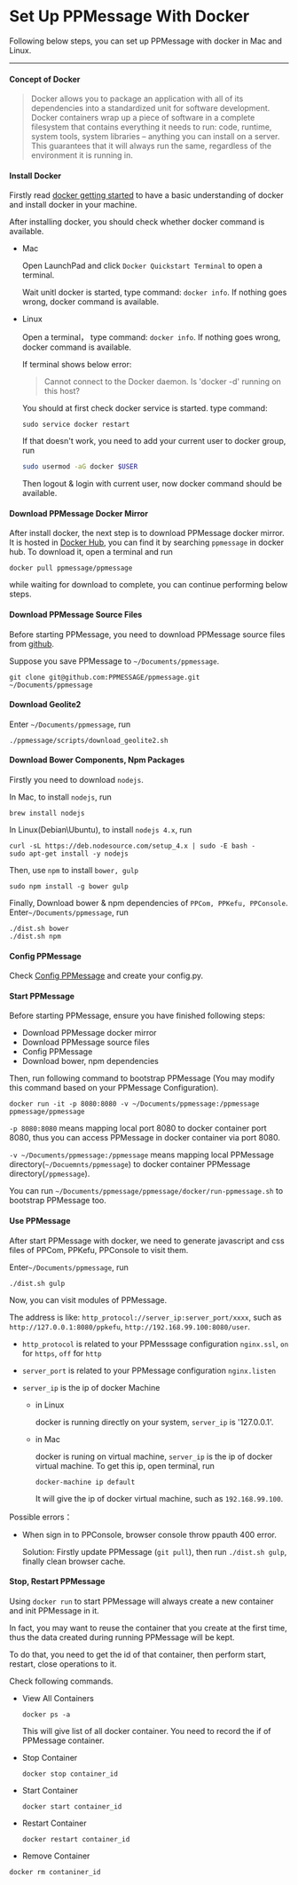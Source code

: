 # Set Up PPMessage With Docker 

Following below steps, you can set up PPMessage with docker in Mac and Linux.

---

#### Concept of Docker 
> Docker allows you to package an application with all of its dependencies into a standardized unit for software development. Docker containers wrap up a piece of software in a complete filesystem that contains everything it needs to run: code, runtime, system tools, system libraries – anything you can install on a server. This guarantees that it will always run the same, regardless of the environment it is running in.


#### Install Docker
Firstly read [docker getting started](https://docs.docker.com/mac/) to have a basic understanding of docker and install docker in your machine.

After installing docker, you should check whether docker command is available.

* Mac
 
  Open LaunchPad and click `Docker Quickstart Terminal` to open a terminal.
  
  Wait unitl docker is started, type command: `docker info`. If nothing goes wrong, docker command is available.
  
* Linux
  
  Open a terminal， type command: `docker info`.  If nothing goes wrong, docker command is available.
  
  If terminal shows below error:

  > Cannot connect to the Docker daemon. Is 'docker -d' running on this host?

  You should at first check docker service is started. type command:

  ```
  sudo service docker restart
  ```

  If that doesn't work, you need to add your current user to docker group, run 

  ```bash
  sudo usermod -aG docker $USER
  ```
  
  Then logout & login with current user, now docker command should be available.


#### Download PPMessage Docker Mirror
After install docker, the next step is to download PPMessage docker mirror. It is hosted in [Docker Hub](https://hub.docker.com/r/ppmessage/ppmessage/), you can find it by searching `ppmessage` in docker hub. To download it, open a terminal and run

```
docker pull ppmessage/ppmessage
```

while waiting for download to complete, you can continue performing below steps.


#### Download PPMessage Source Files
Before starting PPMessage, you need to download PPMessage source files from [github](https://github.com/PPMESSAGE/ppmessage).

Suppose you save PPMessage to `~/Documents/ppmessage`.

```
git clone git@github.com:PPMESSAGE/ppmessage.git  ~/Documents/ppmessage
```

#### Download Geolite2
Enter `~/Documents/ppmessage`, run

```
./ppmessage/scripts/download_geolite2.sh
```

#### Download Bower Components, Npm Packages
Firstly you need to download `nodejs`.

In Mac, to install `nodejs`, run 

```
brew install nodejs
```

In Linux(Debian\Ubuntu), to install `nodejs 4.x`, run 

```
curl -sL https://deb.nodesource.com/setup_4.x | sudo -E bash -
sudo apt-get install -y nodejs
```

Then, use `npm` to install `bower, gulp`

```
sudo npm install -g bower gulp
```

Finally, Download bower & npm dependencies of `PPCom, PPKefu, PPConsole`. Enter`~/Documents/ppmessage`, run

```
./dist.sh bower
./dist.sh npm
```

#### Config PPMessage
Check [Config PPMessage](./config-ppmessage.md) and create your config.py.

#### Start PPMessage
Before starting PPMessage, ensure you have finished following steps:
* Download PPMessage docker mirror
* Download PPMessage source files
* Config PPMessage
* Download bower, npm dependencies

Then, run following command to bootstrap PPMessage (You may modify this command based on your PPMessage Configuration).

```
docker run -it -p 8080:8080 -v ~/Documents/ppmessage:/ppmessage ppmessage/ppmessage
```

`-p 8080:8080` means mapping local port 8080 to docker container port 8080, thus you can access PPMessage in docker container via port 8080.

`-v ~/Documents/ppmessage:/ppmessage` means mapping local PPMessage directory(`~/Docuemnts/ppmessage`) to docker container PPMessage directory(`/ppmessage`).

You can run `~/Documents/ppmessage/ppmessage/docker/run-ppmessage.sh` to bootstrap PPMessage too.


#### Use PPMessage
After start PPMessage with docker, we need to generate javascript and css files of PPCom, PPKefu, PPConsole to visit them.

Enter`~/Documents/ppmessage`, run 

```
./dist.sh gulp
```

Now, you can visit modules of PPMessage.

The address is like: `http_protocol://server_ip:server_port/xxxx`, such as `http://127.0.0.1:8080/ppkefu`, `http://192.168.99.100:8080/user`.

* `http_protocol` is related to your PPMesssage configuration `nginx.ssl`, `on` for `https`, `off` for `http`

* `server_port` is related to your PPMessage configuration `nginx.listen`

* `server_ip` is the ip of docker Machine

  * in Linux
  
    docker is running directly on your system, `server_ip` is '127.0.0.1'.

  * in Mac

    docker is runing on virtual machine, `server_ip` is the ip of docker virtual machine. To get this ip, open terminal, run

    ```
    docker-machine ip default
    ```

    It will give the ip of docker virtual machine, such as `192.168.99.100`.

Possible errors：

* When sign in to PPConsole, browser console throw ppauth 400 error.
  
  Solution: Firstly update PPMessage (`git pull`), then run `./dist.sh gulp`, finally clean browser cache.


#### Stop, Restart PPMessage
Using `docker run` to start PPMessage will always create a new container and init PPMessage in it. 

In fact, you may want to reuse the container that you create at the first time, thus the data created during running PPMessage will be kept.

To do that, you need to get the id of that container, then perform start, restart, close operations to it.

Check following commands.

* View All Containers
  
  ```
  docker ps -a
  ```
  This will give list of all docker container. You need to record the if of PPMessage container.

* Stop Container
  
  ```
  docker stop container_id
  ```

* Start Container
  
  ```
  docker start container_id
  ```

* Restart Container
  
  ```
  docker restart container_id
  ```

* Remove Container
 
 ```
 docker rm contaniner_id
 ```
